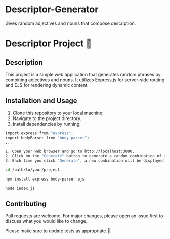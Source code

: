 # Descriptor-Generator
Gives random adjectives and nouns that compose description.


# Descriptor Project 📝

## Description

This project is a simple web application that generates random phrases by combining adjectives and nouns. It utilizes Express.js for server-side routing and EJS for rendering dynamic content.

## Installation and Usage

1. Clone this repository to your local machine:
2. Navigate to the project directory.
3. Install dependencies by running:

```bash
import express from "express";
import bodyParser from "body-parser";
...

1. Open your web browser and go to http://localhost:3000.
2. Click on the "Generate" button to generate a random combination of adjective and noun.
3. Each time you click "Generate", a new combination will be displayed on the screen.
```

```bash
cd /path/to/your/project

npm install express body-parser ejs

node index.js
```

## Contributing

Pull requests are welcome. For major changes, please open an issue first to discuss what you would like to change.

Please make sure to update tests as appropriate.🚀
